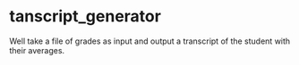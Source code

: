 # tanscript_generator
Well take a file of grades as input and output a transcript of the student with their averages.
